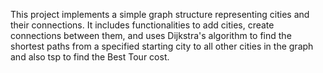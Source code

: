 This project implements a simple graph structure representing cities and their connections. It includes functionalities to add cities, create connections between them, and uses Dijkstra's algorithm to find the shortest paths from a specified starting city to all other cities in the graph and also tsp to find the Best Tour cost.

